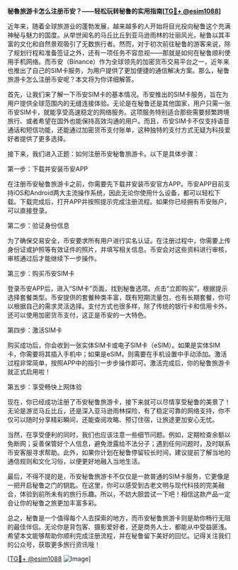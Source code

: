 **秘魯旅游卡怎么注册币安？——轻松玩转秘鲁的实用指南[[TG💪+ @esim1088](https://t.me/s/esim1088)]**

近年来，随着全球旅游业的蓬勃发展，越来越多的人开始将目光投向秘鲁这个充满神秘与魅力的国度。从举世闻名的马丘比丘到亚马逊雨林的壮丽风光，秘鲁以其丰富的文化和自然景观吸引了无数旅行者。然而，对于初次前往秘鲁的游客来说，除了规划行程和准备签证之外，还有一项任务不容忽视——那就是如何在秘鲁顺利使用手机网络。而币安（Binance）作为全球领先的加密货币交易平台之一，近年来也推出了自己的SIM卡服务，为用户提供了更加便捷的通信解决方案。那么，秘鲁旅游卡怎么注册币安呢？本文将为你详细解答。

首先，让我们来了解一下币安SIM卡的基本情况。币安推出的SIM卡服务，旨在为用户提供全球范围内的无缝连接体验。无论是在秘鲁还是其他国家，用户只需一张币安SIM卡，就能享受高速稳定的网络服务。这项服务特别适合那些需要频繁跨境旅行、或者希望在国外也能保持高效沟通的用户。而且，币安SIM卡不仅支持语音通话和短信功能，还能通过加密货币支付账单，这种独特的支付方式无疑为科技爱好者提供了更多选择。

接下来，我们进入正题：如何注册币安秘鲁旅游卡。以下是具体步骤：

第一步：下载并安装币安APP

在注册币安秘鲁旅游卡之前，你需要先下载并安装币安官方APP。币安APP目前支持iOS和Android两大主流操作系统，因此无论你使用什么设备，都可以轻松下载。下载完成后，打开APP并按照提示完成注册流程。如果你已经拥有币安账户，可以直接登录。

第二步：验证身份信息

为了确保交易安全，币安要求所有用户进行实名认证。在注册过程中，你需要上传身份证或护照等有效证件的照片，并填写相关信息。币安会对这些资料进行审核，审核通过后才能继续下一步操作。

第三步：购买币安SIM卡

登录币安APP后，进入“SIM卡”页面，找到秘鲁选项。点击“立即购买”，根据提示选择套餐类型。币安提供的套餐种类丰富，既有短期流量包，也有长期套餐，你可以根据自己的需求灵活选择。支付方式也很多样，除了传统的银行卡和信用卡外，还可以使用加密货币支付，这正是币安的一大特色。

第四步：激活SIM卡

购买成功后，你会收到一张实体SIM卡或电子SIM卡（eSIM）。如果是实体SIM卡，你需要将其插入手机中；如果是eSIM，则需要在手机设置中手动添加。激活过程非常简单，按照APP中的指引一步步操作即可。激活完成后，你的秘鲁旅游卡就正式启用啦！

第五步：享受畅快上网体验

现在，你已经成功注册了币安秘鲁旅游卡，接下来就可以尽情享受秘鲁的美景了！无论是游览马丘比丘，还是深入亚马逊雨林探险，有了稳定可靠的网络支持，你不仅可以随时分享精彩瞬间，还能查阅攻略、预订住宿，让旅途更加安心无忧。

当然，在享受便利的同时，我们也应该注意一些细节问题。例如，定期检查余额以免断网；妥善保管好个人信息，避免泄露给不法分子；遇到任何问题时，及时联系币安客服寻求帮助。此外，如果你计划在秘鲁停留较长时间，建议提前了解当地的通信规则和文化习俗，以便更好地融入当地生活。

最后，不得不提的是，币安秘鲁旅游卡不仅仅是一款普通的SIM卡服务，它更像是一把开启秘鲁之门的钥匙。在这里，你可以感受到古老文明与现代科技的完美融合，体验到前所未有的旅行乐趣。所以，不妨大胆尝试一下吧！相信这款产品一定会让你的秘鲁之旅更加丰富多彩。

总之，秘鲁是一个值得每个人去探索的地方，而币安秘鲁旅游卡则是助你畅行无阻的最佳伴侣。无论你是背包客、摄影爱好者，还是商务人士，都能从中受益匪浅。希望本文能够帮助你顺利完成注册流程，并在秘鲁留下美好的回忆。记得关注我们的公众号，获取更多旅行资讯哦！

[[TG💪+ @esim1088](https://t.me/s/esim1088) ![Image](https://i.postimg.cc/4NQfJmqS/Snipaste-2025-05-13-00-14-12.png)]